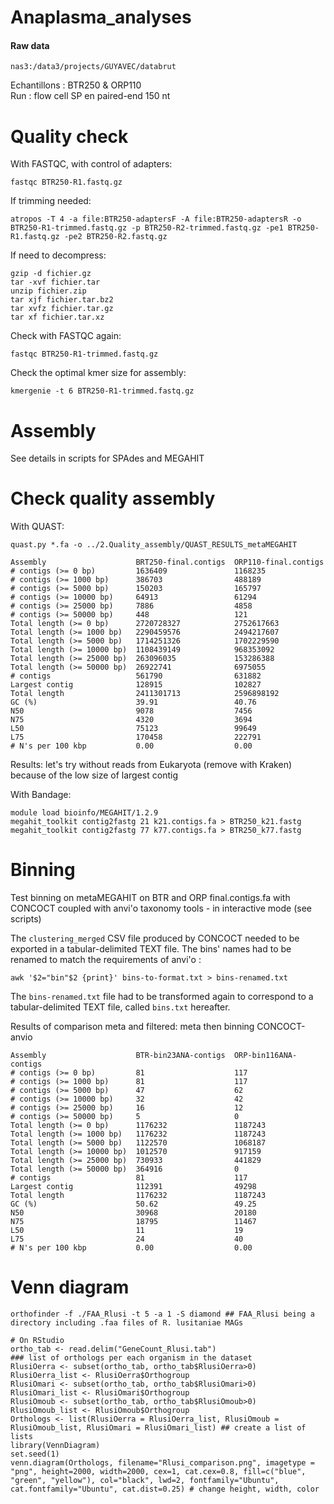 # Anaplasma_analyses

#### Raw data
```
nas3:/data3/projects/GUYAVEC/databrut
```
Echantillons : BTR250 & ORP110
\
Run : flow cell SP en paired-end 150 nt

# Quality check
With FASTQC, with control of adapters:
```
fastqc BTR250-R1.fastq.gz
```
If trimming needed: 
```
atropos -T 4 -a file:BTR250-adaptersF -A file:BTR250-adaptersR -o BTR250-R1-trimmed.fastq.gz -p BTR250-R2-trimmed.fastq.gz -pe1 BTR250-R1.fastq.gz -pe2 BTR250-R2.fastq.gz
```
If need to decompress:
```
gzip -d fichier.gz
tar -xvf fichier.tar
unzip fichier.zip
tar xjf fichier.tar.bz2
tar xvfz fichier.tar.gz
tar xf fichier.tar.xz
```
Check with FASTQC again:
```
fastqc BTR250-R1-trimmed.fastq.gz
```
Check the optimal kmer size for assembly:
```
kmergenie -t 6 BTR250-R1-trimmed.fastq.gz
```

# Assembly
See details in scripts for SPAdes and MEGAHIT

# Check quality assembly
With QUAST:
```
quast.py *.fa -o ../2.Quality_assembly/QUAST_RESULTS_metaMEGAHIT
```
```
Assembly                    BRT250-final.contigs  ORP110-final.contigs
# contigs (>= 0 bp)         1636409               1168235             
# contigs (>= 1000 bp)      386703                488189              
# contigs (>= 5000 bp)      150203                165797              
# contigs (>= 10000 bp)     64913                 61294               
# contigs (>= 25000 bp)     7886                  4858                
# contigs (>= 50000 bp)     448                   121                 
Total length (>= 0 bp)      2720728327            2752617663          
Total length (>= 1000 bp)   2290459576            2494217607          
Total length (>= 5000 bp)   1714251326            1702229590          
Total length (>= 10000 bp)  1108439149            968353092           
Total length (>= 25000 bp)  263096035             153286388           
Total length (>= 50000 bp)  26922741              6975055             
# contigs                   561790                631882              
Largest contig              128915                102827              
Total length                2411301713            2596898192          
GC (%)                      39.91                 40.76               
N50                         9078                  7456                
N75                         4320                  3694                
L50                         75123                 99649               
L75                         170458                222791              
# N's per 100 kbp           0.00                  0.00
```
Results: let's try without reads from Eukaryota (remove with Kraken) because of the low size of largest contig

With Bandage:
```
module load bioinfo/MEGAHIT/1.2.9
megahit_toolkit contig2fastg 21 k21.contigs.fa > BTR250_k21.fastg
megahit_toolkit contig2fastg 77 k77.contigs.fa > BTR250_k77.fastg
```

# Binning
Test binning on metaMEGAHIT on BTR and ORP final.contigs.fa with CONCOCT coupled with anvi'o taxonomy tools - in interactive mode (see scripts)

The `clustering_merged` CSV file produced by CONCOCT needed to be exported in a tabular-delimited TEXT file. The bins' names had to be renamed to match the requirements of anvi'o :
```
awk '$2="bin"$2 {print}' bins-to-format.txt > bins-renamed.txt
```
The `bins-renamed.txt` file had to be transformed again to correspond to a tabular-delimited TEXT file, called `bins.txt` hereafter.

Results of comparison meta and filtered: meta then binning CONCOCT-anvio

```
Assembly                    BTR-bin23ANA-contigs  ORP-bin116ANA-contigs
# contigs (>= 0 bp)         81                    117                  
# contigs (>= 1000 bp)      81                    117                  
# contigs (>= 5000 bp)      47                    62                   
# contigs (>= 10000 bp)     32                    42                   
# contigs (>= 25000 bp)     16                    12                   
# contigs (>= 50000 bp)     5                     0                    
Total length (>= 0 bp)      1176232               1187243              
Total length (>= 1000 bp)   1176232               1187243              
Total length (>= 5000 bp)   1122570               1068187              
Total length (>= 10000 bp)  1012570               917159               
Total length (>= 25000 bp)  730933                441829               
Total length (>= 50000 bp)  364916                0                    
# contigs                   81                    117                  
Largest contig              112391                49298                
Total length                1176232               1187243              
GC (%)                      50.62                 49.25                
N50                         30968                 20180                
N75                         18795                 11467                
L50                         11                    19                   
L75                         24                    40                   
# N's per 100 kbp           0.00                  0.00
```

# Venn diagram 
```
orthofinder -f ./FAA_Rlusi -t 5 -a 1 -S diamond ## FAA_Rlusi being a directory including .faa files of R. lusitaniae MAGs

# On RStudio
ortho_tab <- read.delim("GeneCount_Rlusi.tab") 
### list of orthologs per each organism in the dataset
RlusiOerra <- subset(ortho_tab, ortho_tab$RlusiOerra>0)
RlusiOerra_list <- RlusiOerra$Orthogroup
RlusiOmari <- subset(ortho_tab, ortho_tab$RlusiOmari>0)
RlusiOmari_list <- RlusiOmari$Orthogroup
RlusiOmoub <- subset(ortho_tab, ortho_tab$RlusiOmoub>0)
RlusiOmoub_list <- RlusiOmoub$Orthogroup
Orthologs <- list(RlusiOerra = RlusiOerra_list, RlusiOmoub = RlusiOmoub_list, RlusiOmari = RlusiOmari_list) ## create a list of lists
library(VennDiagram)
set.seed(1)
venn.diagram(Orthologs, filename="Rlusi_comparison.png", imagetype = "png", height=2000, width=2000, cex=1, cat.cex=0.8, fill=c("blue", "green", "yellow"), col="black", lwd=2, fontfamily="Ubuntu", cat.fontfamily="Ubuntu", cat.dist=0.25) # change height, width, color 
```
